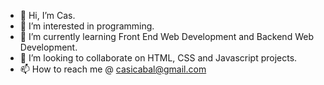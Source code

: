 - 👋 Hi, I’m Cas.
- 👀 I’m interested in programming.
- 🌱 I’m currently learning Front End Web Development and Backend Web Development.
- 💞️ I’m looking to collaborate on HTML, CSS and Javascript projects.
- 📫 How to reach me @ casicabal@gmail.com

<!---
Iyas01/Iyas01 is a ✨ special ✨ repository because its `README.md` (this file) appears on your GitHub profile.
You can click the Preview link to take a look at your changes.
--->

